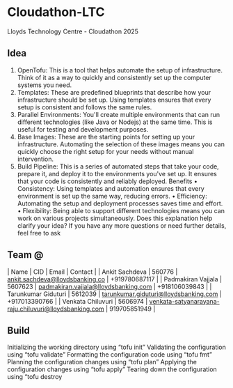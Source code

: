 # Cloudathon-LTC
Lloyds Technology Centre - Cloudathon 2025

## Idea

1. OpenTofu: This is a tool that helps automate the setup of infrastructure. Think of it as a way to quickly and consistently set up the computer systems you need.
2. Templates: These are predefined blueprints that describe how your infrastructure should be set up.
Using templates ensures that every setup is consistent and follows the same rules.
3. Parallel Environments: You'll create multiple environments that can run different technologies (like Java or Nodejs) at the same time. This is useful for testing and development purposes.
4. Base Images: These are the starting points for setting up your infrastructure. Automating the selection of these images means you can quickly choose the right setup for your needs without manual intervention.
5. Build Pipeline: This is a series of automated steps that take your code, prepare it, and deploy it to the environments you've set up. It ensures that your code is consistently and reliably deployed.
Benefits
• Consistency: Using templates and automation ensures that every environment is set up the same way, reducing errors.
• Efficiency: Automating the setup and deployment processes saves time and effort.
• Flexibility: Being able to support different technologies means you can work on various projects simultaneously.
Does this explanation help clarify your idea? If you have any more questions or need further details, feel free to ask

## Team @

| Name | CID | Email | Contact |
| Ankit Sachdeva | 560776 | ankit.sachdeva@lloydsbanking.co | +919780687117 |
| Padmakiran Vajjala | 5607623 | padmakiran.vajjala@lloydsbanking.com | +918106039843 |
| Tarunkumar Giduturi | 5612039 | tarunkumar.giduturi@lloydsbanking.com | +917013390766 |
| Venkata Chiluvuri | 5606974 | venkata-satyanarayana-raju.chiluvuri@lloydsbanking.com | 919705851949 |


## Build

Initializing the working directory using “tofu init”
Validating the configuration using “tofu validate”
Formatting the configuration code using “tofu fmt”
Planning the configuration changes using “tofu plan”
Applying the configuration changes using “tofu apply”
Tearing down the configuration using “tofu destroy

